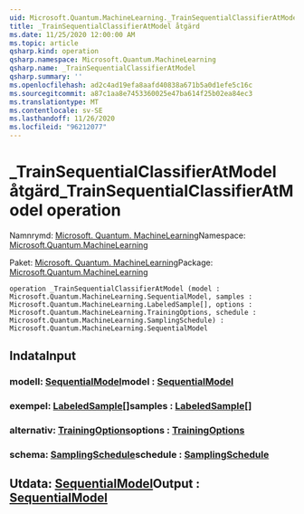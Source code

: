 ```yaml
---
uid: Microsoft.Quantum.MachineLearning._TrainSequentialClassifierAtModel
title: _TrainSequentialClassifierAtModel åtgärd
ms.date: 11/25/2020 12:00:00 AM
ms.topic: article
qsharp.kind: operation
qsharp.namespace: Microsoft.Quantum.MachineLearning
qsharp.name: _TrainSequentialClassifierAtModel
qsharp.summary: ''
ms.openlocfilehash: ad2c4ad19efa8aafd40838a671b5a0d1efe5c16c
ms.sourcegitcommit: a87c1aa8e7453360025e47ba614f25b02ea84ec3
ms.translationtype: MT
ms.contentlocale: sv-SE
ms.lasthandoff: 11/26/2020
ms.locfileid: "96212077"
---
```

# <a name="_trainsequentialclassifieratmodel-operation"></a><span data-ttu-id="a1bf6-102">_TrainSequentialClassifierAtModel åtgärd</span><span class="sxs-lookup"><span data-stu-id="a1bf6-102">_TrainSequentialClassifierAtModel operation</span></span>

<span data-ttu-id="a1bf6-103">Namnrymd: [Microsoft. Quantum. MachineLearning](xref:Microsoft.Quantum.MachineLearning)</span><span class="sxs-lookup"><span data-stu-id="a1bf6-103">Namespace: [Microsoft.Quantum.MachineLearning](xref:Microsoft.Quantum.MachineLearning)</span></span>

<span data-ttu-id="a1bf6-104">Paket: [Microsoft. Quantum. MachineLearning](https://nuget.org/packages/Microsoft.Quantum.MachineLearning)</span><span class="sxs-lookup"><span data-stu-id="a1bf6-104">Package: [Microsoft.Quantum.MachineLearning](https://nuget.org/packages/Microsoft.Quantum.MachineLearning)</span></span>




```qsharp
operation _TrainSequentialClassifierAtModel (model : Microsoft.Quantum.MachineLearning.SequentialModel, samples : Microsoft.Quantum.MachineLearning.LabeledSample[], options : Microsoft.Quantum.MachineLearning.TrainingOptions, schedule : Microsoft.Quantum.MachineLearning.SamplingSchedule) : Microsoft.Quantum.MachineLearning.SequentialModel
```


## <a name="input"></a><span data-ttu-id="a1bf6-105">Indata</span><span class="sxs-lookup"><span data-stu-id="a1bf6-105">Input</span></span>

### <a name="model--sequentialmodel"></a><span data-ttu-id="a1bf6-106">modell: [SequentialModel](xref:Microsoft.Quantum.MachineLearning.SequentialModel)</span><span class="sxs-lookup"><span data-stu-id="a1bf6-106">model : [SequentialModel](xref:Microsoft.Quantum.MachineLearning.SequentialModel)</span></span>




### <a name="samples--labeledsample"></a><span data-ttu-id="a1bf6-107">exempel: [LabeledSample](xref:Microsoft.Quantum.MachineLearning.LabeledSample)[]</span><span class="sxs-lookup"><span data-stu-id="a1bf6-107">samples : [LabeledSample](xref:Microsoft.Quantum.MachineLearning.LabeledSample)[]</span></span>




### <a name="options--trainingoptions"></a><span data-ttu-id="a1bf6-108">alternativ: [TrainingOptions](xref:Microsoft.Quantum.MachineLearning.TrainingOptions)</span><span class="sxs-lookup"><span data-stu-id="a1bf6-108">options : [TrainingOptions](xref:Microsoft.Quantum.MachineLearning.TrainingOptions)</span></span>




### <a name="schedule--samplingschedule"></a><span data-ttu-id="a1bf6-109">schema: [SamplingSchedule](xref:Microsoft.Quantum.MachineLearning.SamplingSchedule)</span><span class="sxs-lookup"><span data-stu-id="a1bf6-109">schedule : [SamplingSchedule](xref:Microsoft.Quantum.MachineLearning.SamplingSchedule)</span></span>





## <a name="output--sequentialmodel"></a><span data-ttu-id="a1bf6-110">Utdata: [SequentialModel](xref:Microsoft.Quantum.MachineLearning.SequentialModel)</span><span class="sxs-lookup"><span data-stu-id="a1bf6-110">Output : [SequentialModel](xref:Microsoft.Quantum.MachineLearning.SequentialModel)</span></span>

